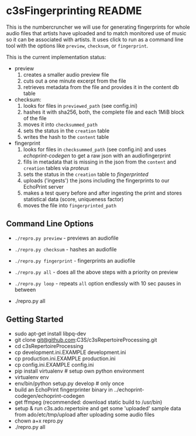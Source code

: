  c3sFingerprinting README
==========================

This is the numbercruncher we will use for generating fingerprints for whole 
audio files that artists have uploaded and to match monitored use of music so it 
can be associated with artists. It uses click to run as a command line tool
with the options like `preview`, `checksum`, or `fingerprint`.

This is the current implementation status:

* preview
    1. creates a smaller audio preview file
    2. cuts out a one minute excerpt from the file
    3. retrieves metadata from the file and provides it in the content db table
* checksum:
    1. looks for files in `previewed_path` (see config.ini)
    2. hashes it with sha256, both, the complete file and each 1MiB block of the file
    3. moves it into `checksummed_path`
    4. sets the status in the `creation` table
    5. writes the hash to the `content` table
* fingerprint
    1. looks for files in `checksummed_path` (see config.ini) and uses *echoprint-codegen* to get a raw json with an audiofingerprint
    3. fills in metadata that is missing in the json from the `content` and `creation` tables via *proteus*
    4. sets the status in the `creation` table to *fingerprinted*
    5. uploads ('ingests') the jsons including the fingerprints to our EchoPrint server
    6. makes a test query before and after ingesting the print and stores statistical data (score, uniqueness factor)
    7. moves the file into `fingerprinted_path`

Command Line Options
--------------------
* `./repro.py preview` - previews an audiofile
* `./repro.py checksum` - hashes an audiofile
* `./repro.py fingerprint` - fingerprints an audiofile
* `./repro.py all` - does all the above steps with a priority on preview
* `./repro.py loop` - repeats `all` option endlessly with 10 sec pauses in between

* ./repro.py all

Getting Started
---------------

* sudo apt-get install libpq-dev
* git clone git@github.com:C3S/c3sRepertoireProcessing.git 
* cd c3sRepertoireProcessing
* cp development.ini.EXAMPLE development.ini 
* cp production.ini.EXAMPLE production.ini
* cp config.ini.EXAMPLE config.ini
* pip install virtualenv # setup own python environment
* virtualenv env
* env/bin/python setup.py develop # only once
* build an EchoPrint fingerprinter binary in ../echoprint-codegen/echoprint-codegen
* get ffmpeg (recommended: download static build to /usr/bin)
* setup & run c3s.ado.repertoire and get some 'uploaded' sample data from 
  ado/etc/tmp/upload after uploading some audio files
* chown a+x repro.py
* ./repro.py all